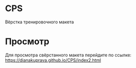 # CPS
Вёрстка тренировочного макета

# Просмотр
Для просмотра свёрстанного макета перейдите по ссылке: https://dianakuprava.github.io/CPS/index2.html
